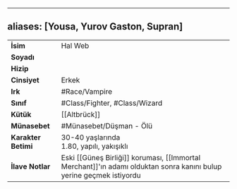 ---
  aliases: [Yousa, Yurov Gaston, Supran]
  ---
  |  |  |
  |---|---|
  | **İsim** | Hal Web|
  | **Soyadı** | |
  | **Hizip** | |
  | **Cinsiyet** | Erkek|
  | **Irk** | #Race/Vampire|
  | **Sınıf** | #Class/Fighter, #Class/Wizard|
  | **Kütük** | [[Altbrück]]|
  | **Münasebet** | #Münasebet/Düşman - Ölü|
  | **Karakter Betimi** | 30-40 yaşlarında<br>1.80, yapılı, yakışıklı|
  | **İlave Notlar** | Eski [[Güneş Birliği]] koruması, [[Immortal Merchant]]'ın adamı olduktan sonra kanını bulup yerine geçmek istiyordu|
  